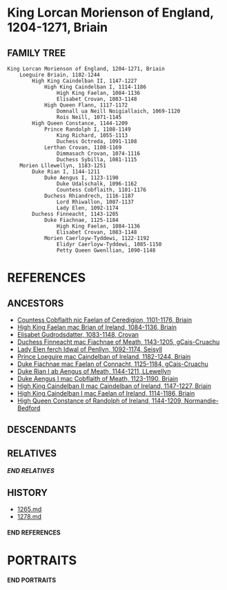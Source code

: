 # King Lorcan Morienson of England, 1204-1271, Briain

## FAMILY TREE 

```
King Lorcan Morienson of England, 1204-1271, Briain
    Loeguire Briain, 1182-1244
        High King Caindelban II, 1147-1227
            High King Caindelban I, 1114-1186
                High King Faelan, 1084-1136
                Elisabet Crovan, 1083-1148
            High Queen Flann, 1117-1172
                Domnall ua Neill Noigiallaich, 1069-1120
                Rois Neill, 1071-1145
        High Queen Constance, 1144-1209
            Prince Randolph I, 1108-1149
                King Richard, 1055-1113
                Duchess Octreda, 1091-1108
            Lerthan Crovan, 1108-1169
                Dimmasach Crovan, 1074-1116
                Duchess Sybilla, 1081-1115
    Morien Lllewellyn, 1183-1251
        Duke Rian I, 1144-1211
            Duke Aengus I, 1123-1190
                Duke Udalschalk, 1096-1162
                Countess Cobflaith, 1101-1176
            Duchess Rhiandrech, 1116-1187
                Lord Rhiwallon, 1087-1137
                Lady Elen, 1092-1174
        Duchess Finneacht, 1143-1205
            Duke Fiachnae, 1125-1184
                High King Faelan, 1084-1136
                Elisabet Crovan, 1083-1148
            Morien Caerloyw-Tyddewi, 1122-1192
                Elidyr Caerloyw-Tyddewi, 1085-1150
                Petty Queen Gwenllian, 1090-1148

```

# REFERENCES

## ANCESTORS
* [Countess Cobflaith nic Faelan of Ceredigion, 1101-1176, Briain](cobflaith_nic_faelan_1101.md)
* [High King Faelan mac Brian of Ireland, 1084-1136, Briain](faelan_mac_brian_1084.md)
* [Elisabet Gudrodsdatter, 1083-1148, Crovan](elisabet_gudrodsdatter_1083.md)
* [Duchess Finneacht mac Fiachnae of Meath, 1143-1205, gCais-Cruachu](finneacht_mac_fiachnae_1143.md)
* [Lady Elen ferch Idwal of Penllyn, 1092-1174, Seisyll](elen_ferch_idwal_1092.md)
* [Prince Loeguire mac Caindelban of Ireland, 1182-1244, Briain](loeguire_mac_caindelban_1182.md)
* [Duke Fiachnae mac Faelan of Connacht, 1125-1184, gCais-Cruachu](fiachnae_mac_faelan_1125.md)
* [Duke Rian I ab Aengus of Meath, 1144-1211, LLewellyn](rian_i_ab_aengus_1144.md)
* [Duke Aengus I mac Cobflaith of Meath, 1123-1190, Briain](aengus_i_mac_cobflaith_1123.md)
* [High King Caindelban II mac Caindelban of Ireland, 1147-1227, Briain](caindelban_ii_mac_caindelban_1147.md)
* [High King Caindelban I mac Faelan of Ireland, 1114-1186, Briain](caindelban_i_mac_faelan_1114.md)
* [High Queen Constance of Randolph of Ireland, 1144-1209, Normandie-Bedford](constance_randolph_1144.md)

## DESCENDANTS

## RELATIVES

##### END RELATIVES 
## HISTORY
* [1265.md](../h/1265.md)
* [1278.md](../h/1278.md)

#### END REFERENCES

# PORTRAITS

#### END PORTRAITS

